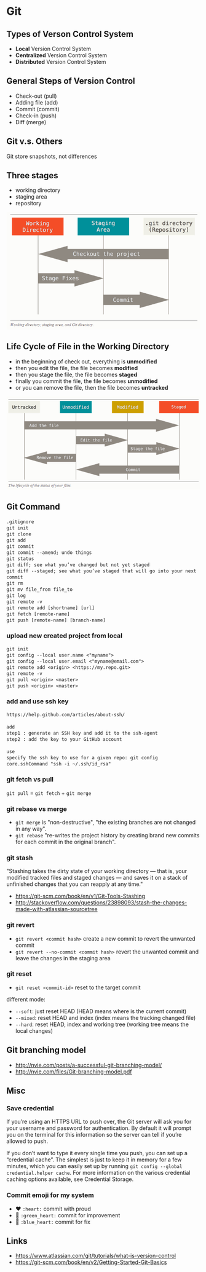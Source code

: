 # Git

## Types of Verson Control System

- **Local** Version Control System
- **Centralized** Version Control System
- **Distributed** Version Control System

## General Steps of Version Control

- Check-out (pull)
- Adding file (add)
- Commit (commit)
- Check-in (push)
- Diff (merge)

## Git v.s. Others

Git store snapshots, not differences

## Three stages

- working directory
- staging area
- repository

![git_three_stages](img/git_three_stages.png)

## Life Cycle of File in the Working Directory

- in the beginning of check out, everything is **unmodified**
- then you edit the file, the file becomes **modified**
- then you stage the file, the file becomes **staged**
- finally you commit the file, the file becomes **unmodified**
- or you can remove the file, then the file becomes **untracked**

![git_lifecycle](img/git_lifecycle.png)

## Git Command

```
.gitignore
git init
git clone
git add
git commit
git commit --amend; undo things
git status
git diff; see what you’ve changed but not yet staged
git diff --staged; see what you’ve staged that will go into your next commit
git rm
git mv file_from file_to
git log
git remote -v
git remote add [shortname] [url]
git fetch [remote-name]
git push [remote-name] [branch-name]
```

### upload new created project from local

```
git init
git config --local user.name <"myname">
git config --local user.email <"myname@email.com">
git remote add <origin> <https://my.repo.git>
git remote -v
git pull <origin> <master>
git push <origin> <master>
```

### add and use ssh key

```
https://help.github.com/articles/about-ssh/

add
step1 : generate an SSH key and add it to the ssh-agent
step2 : add the key to your GitHub account

use
specify the ssh key to use for a given repo: git config core.sshCommand "ssh -i ~/.ssh/id_rsa"
```

### git fetch vs pull

`git pull` = `git fetch` + `git merge`

### git rebase vs merge

- `git merge` is "non-destructive", "the existing branches are not changed in any way".
- `git rebase` "re-writes the project history by creating brand new commits for each commit in the original branch".

### git stash

"Stashing takes the dirty state of your working directory — that is, your modified tracked files and staged changes — and saves it on a stack of unfinished changes that you can reapply at any time."

- https://git-scm.com/book/en/v1/Git-Tools-Stashing
- http://stackoverflow.com/questions/23898093/stash-the-changes-made-with-atlassian-sourcetree

### git revert

- `git revert <commit hash>` create a new commit to revert the unwanted commit
- `git revert --no-commit <commit hash>` revert the unwanted commit and leave the changes in the staging area

### git reset

- `git reset <commit-id>` reset to the target commit

different mode:
- `--soft`: just reset HEAD (HEAD means where is the current commit)
- `--mixed`: reset HEAD and index (index means the tracking changed file)
- `--hard`: reset HEAD, index and working tree (working tree means the local changes)

## Git branching model

- <http://nvie.com/posts/a-successful-git-branching-model/>
- <http://nvie.com/files/Git-branching-model.pdf>

## Misc

### Save credential

If you’re using an HTTPS URL to push over, the Git server will ask you for your username and password for authentication. 
By default it will prompt you on the terminal for this information so the server can tell if you’re allowed to push.

If you don’t want to type it every single time you push, you can set up a “credential cache”. The simplest is just to keep it in memory for a few minutes, which you can easily set up by running `git config --global credential.helper cache`.
For more information on the various credential caching options available, see Credential Storage.

### Commit emoji for my system

- :heart: `:heart:` commit with proud
- :green_heart: `:green_heart:` commit for improvement
- :blue_heart: `:blue_heart:` commit for fix

## Links
- https://www.atlassian.com/git/tutorials/what-is-version-control
- https://git-scm.com/book/en/v2/Getting-Started-Git-Basics
